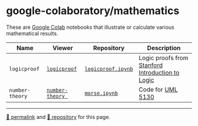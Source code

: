# google-colaboratory/mathematics

These are [Google Colab](https://colab.research.google.com/) notebooks that illustrate or calculate various mathematical results.

| Name | Viewer | Repository | Description |
| --- | --- | --- | --- |
| `logicproof` | [`logicproof`](https://nbviewer.org/github/dcpetty/google-colaboratory/blob/main/mathematics/logicproof.ipynb?flush_cache=true) | [`logicproof.ipynb`](https://github.com/dcpetty/google-colaboratory/blob/main/mathematics/logicproof.ipynb) | Logic proofs from [Stanford Introduction to Logic](http://intrologic.stanford.edu/) |
| `number-theory` | [`number-theory `](https://nbviewer.org/github/dcpetty/google-colaboratory/blob/main/mathematics/number-theory.ipynb?flush_cache=true) | [`morse.ipynb`](https://github.com/dcpetty/google-colaboratory/blob/main/number-theory.ipynb) | Code for [UML 5130](https://faculty.uml.edu/klevasseur/courses/92.513/92.513.html) |

<hr>

[&#128279; permalink](https://dcpetty.github.io/google-colaboratory/mathematics/) and [&#128297; repository](https://github.com/dcpetty/google-colaboratory/mathematics/) for this page.
